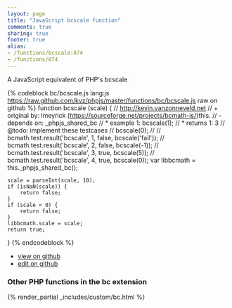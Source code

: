 ```yaml
---
layout: page
title: "JavaScript bcscale function"
comments: true
sharing: true
footer: true
alias:
- /functions/bcscale:874
- /functions/874
---
```

<!-- Generated by Rakefile:build -->
A JavaScript equivalent of PHP's bcscale

{% codeblock bc/bcscale.js lang:js https://raw.github.com/kvz/phpjs/master/functions/bc/bcscale.js raw on github %}
function bcscale (scale) {
    // http://kevin.vanzonneveld.net
    // +   original by: lmeyrick (https://sourceforge.net/projects/bcmath-js/)this.
    // -    depends on: _phpjs_shared_bc
    // *     example 1: bcscale(1);
    // *     returns 1: 3
    //  @todo: implement these testcases
    //        bcscale(0);
    //
    //        bcmath.test.result('bcscale', 1, false, bcscale('fail'));
    //        bcmath.test.result('bcscale', 2, false, bcscale(-1));
    //        bcmath.test.result('bcscale', 3, true, bcscale(5));
    //        bcmath.test.result('bcscale', 4, true, bcscale(0));
    var libbcmath = this._phpjs_shared_bc();

    scale = parseInt(scale, 10);
    if (isNaN(scale)) {
        return false;
    }
    if (scale < 0) {
        return false;
    }
    libbcmath.scale = scale;
    return true;
}
{% endcodeblock %}

 - [view on github](https://github.com/kvz/phpjs/blob/master/functions/bc/bcscale.js)
 - [edit on github](https://github.com/kvz/phpjs/edit/master/functions/bc/bcscale.js)

### Other PHP functions in the bc extension
{% render_partial _includes/custom/bc.html %}
